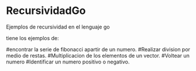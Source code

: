 # RecursividadGo
Ejemplos de recursividad en  el lenguaje go

tiene los ejemplos de:

#encontrar la serie de fibonacci apartir de un numero.
#Realizar division por medio de restas.
#Multiplicacion de los elementos de un vector.
#Voltear un numero
#Identificar un numero positivo o negativo.
